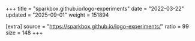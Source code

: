 +++
title = "sparkbox.github.io/logo-experiments"
date = "2022-03-22"
updated = "2025-09-01"
weight = 151894

[extra]
source = "https://sparkbox.github.io/logo-experiments/"
ratio = 99
size = 148
+++
